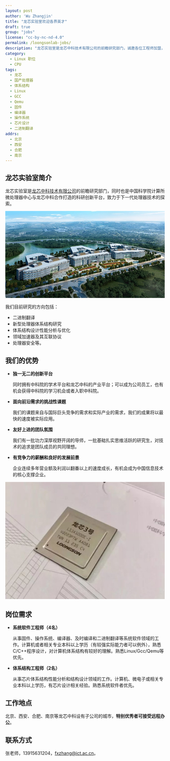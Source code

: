 ```yaml
---
layout: post
author: 'Wu Zhangjin'
title: "龙芯实验室欢迎各界英才"
draft: true
group: "jobs"
license: "cc-by-nc-nd-4.0"
permalink: /loongsonlab-jobs/
description: "龙芯实验室是龙芯中科技术有限公司的前瞻研究部门，诚邀各位工程师加盟，开发方向囊括二进制翻译、新型处理器体系结构研究、体系结构设计性能分析与优化、领域加速器及其互联协议、处理器安全等。"
category:
  - Linux 职位
  - CPU
tags:
  - 龙芯
  - 国产处理器
  - 体系结构
  - Linux
  - GCC
  - Qemu
  - 固件
  - 编译器
  - 操作系统
  - 芯片设计
  - 二进制翻译
addrs:
  - 北京
  - 西安
  - 合肥
  - 南京
---
```


## 龙芯实验室简介

龙芯实验室是[龙芯中科技术有限公司](http://loongson.cn/index.html)的前瞻研究部门，同时也是中国科学院计算所微处理器中心与龙芯中科合作打造的科研创新平台，致力于下一代处理器技术的探索。

![龙芯产业园](/wp-content/uploads/2020/05/jobs/loongson.jpg)

我们目前研究的方向包括：

* 二进制翻译
* 新型处理器体系结构研究
* 体系结构设计性能分析与优化
* 领域加速器及其互联协议
* 处理器安全等。

## 我们的优势

* **独一无二的创新平台**

  同时拥有中科院的学术平台和龙芯中科的产业平台；可以成为公司员工，也有机会获得中科院的学习机会或者入职中科院。

* **面向前沿需求的挑战性课题**

  我们的课题来自与国际巨头竞争的需求和实际产业的需求，我们的成果将以最快的速度被实际应用。

* **友好上进的团队氛围**

  我们有一批功力深厚视野开阔的导师，一批基础扎实思维活跃的研究生，对技术的追求是团队成员的共同理想。

* **有竞争力的薪酬和良好的发展前景**

  企业连续多年营业额及利润以翻番以上的速度成长，有机会成为中国信息技术的核心支撑企业。

![龙芯3A](/wp-content/uploads/2020/05/jobs/loongson-3a.jpg)

## 岗位需求

* **系统软件工程师（4名）**

  从事固件、操作系统、编译器、及时编译和二进制翻译等系统软件领域的工作。计算机或者相关专业本科以上学历（有较强实际能力者可以例外），熟悉C/C++程序设计，对计算机体系结构有较好的理解。熟悉Linux/Gcc/Qemu等优先。

* **体系结构工程师（2名）**

  从事芯片体系结构性能分析和结构设计领域的工作。计算机、微电子或相关专业本科以上学历，有芯片设计相关经验。熟悉系统软件者优先。

## 工作地点

北京、西安、合肥、南京等龙芯中科设有子公司的城市，**特别优秀者可接受远程办公**。

## 联系方式

张老师，13915631204，<fxzhang@ict.ac.cn>。
